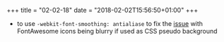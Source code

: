 +++
title = "02-02-18"
date = "2018-02-02T15:56:50+01:00"
+++

* to use `-webkit-font-smoothing: antialiase` to fix the [issue](https://stackoverflow.com/questions/29543697/using-fontawesome-as-css-pseudo-background-results-in-blurry-icons) with FontAwesome icons being blurry if used as CSS pseudo background
